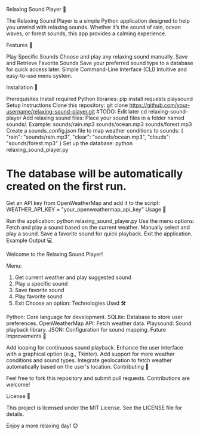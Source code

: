 Relaxing Sound Player 🎵

The Relaxing Sound Player is a simple Python application designed to help you unwind with relaxing sounds. Whether it’s the sound of rain, ocean waves, or forest sounds, this app provides a calming experience.

Features 🌟

Play Specific Sounds
Choose and play any relaxing sound manually.
Save and Retrieve Favorite Sounds
Save your preferred sound type to a database for quick access later.
Simple Command-Line Interface (CLI)
Intuitive and easy-to-use menu system.

Installation 🚀

Prerequisites
Install required Python libraries:
pip install requests playsound
Setup Instructions
Clone this repository:
git clone https://github.com/your-username/relaxing-sound-player.git #TODO: Edit later
cd relaxing-sound-player
Add relaxing sound files:
Place your sound files in a folder named sounds/.
Example:
sounds/rain.mp3
sounds/ocean.mp3
sounds/forest.mp3
Create a sounds_config.json file to map weather conditions to sounds:
{
    "rain": "sounds/rain.mp3",
    "clear": "sounds/ocean.mp3",
    "clouds": "sounds/forest.mp3"
}
Set up the database:
python relaxing_sound_player.py
# The database will be automatically created on the first run.
Get an API key from OpenWeatherMap and add it to the script:
WEATHER_API_KEY = "your_openweathermap_api_key"
Usage 📖

Run the application:
python relaxing_sound_player.py
Use the menu options:
Fetch and play a sound based on the current weather.
Manually select and play a sound.
Save a favorite sound for quick playback.
Exit the application.
Example Output 💻

Welcome to the Relaxing Sound Player!

Menu:
1. Get current weather and play suggested sound
2. Play a specific sound
3. Save favorite sound
4. Play favorite sound
5. Exit
Choose an option: 
Technologies Used 🛠️

Python: Core language for development.
SQLite: Database to store user preferences.
OpenWeatherMap API: Fetch weather data.
Playsound: Sound playback library.
JSON: Configuration for sound mapping.
Future Improvements 🚀

Add looping for continuous sound playback.
Enhance the user interface with a graphical option (e.g., Tkinter).
Add support for more weather conditions and sound types.
Integrate geolocation to fetch weather automatically based on the user's location.
Contributing 🤝

Feel free to fork this repository and submit pull requests. Contributions are welcome!

License 📜

This project is licensed under the MIT License. See the LICENSE file for details.

Enjoy a more relaxing day! 😊